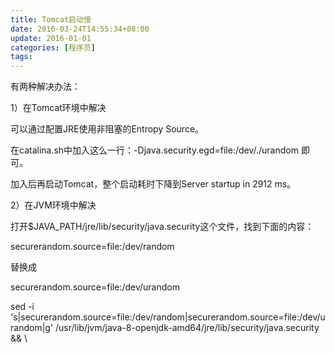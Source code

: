 ```yaml
---
title: Tomcat启动慢
date: 2016-03-24T14:55:34+08:00
update: 2016-01-01
categories: [程序员]
tags:
---
```


有两种解决办法：

1）在Tomcat环境中解决

可以通过配置JRE使用非阻塞的Entropy Source。

在catalina.sh中加入这么一行：-Djava.security.egd=file:/dev/./urandom 即可。

加入后再启动Tomcat，整个启动耗时下降到Server startup in 2912 ms。

2）在JVM环境中解决

打开$JAVA_PATH/jre/lib/security/java.security这个文件，找到下面的内容：

securerandom.source=file:/dev/random

替换成

securerandom.source=file:/dev/urandom

sed -i 's|securerandom.source=file:/dev/random|securerandom.source=file:/dev/urandom|g' /usr/lib/jvm/java-8-openjdk-amd64/jre/lib/security/java.security && \
